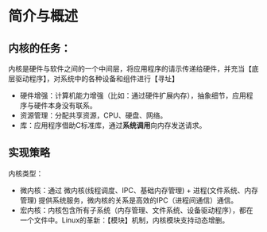 # 简介与概述

## 内核的任务：
内核是硬件与软件之间的一个中间层，将应用程序的请示传递给硬件，并充当【底层驱动程序】，对系统中的各种设备和组件进行【寻址】
- 硬件增强：计算机能力增强（比如：通过硬件扩展内存），抽象细节，应用程序与硬件本身没有联系。
- 资源管理：分配共享资源，CPU、硬盘、网络。
- 库：应用程序借助C标准库，通过**系统调用**向内存发送请求。

## 实现策略
内核类型：
- 微内核：通过 微内核(线程调度、IPC、基础内存管理) + 进程(文件系统、内存管理) 提供系统服务，微内核的关系是高效的IPC（进程间通信）通信。
- 宏内核：内核包含所有子系统（内存管理、文件系统、设备驱动程序），都在一个文件中。Linux的革新：【模块】机制，内核模块支持动态增删。